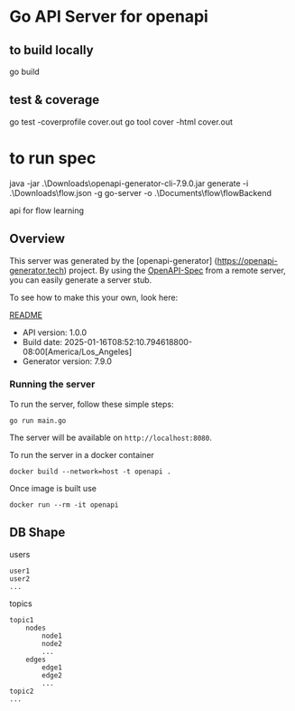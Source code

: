 # Go API Server for openapi

## to build locally
go build

## test & coverage
go test -coverprofile cover.out
go tool cover -html cover.out

# to run spec 
java -jar .\Downloads\openapi-generator-cli-7.9.0.jar generate -i .\Downloads\flow.json -g go-server -o .\Documents\flow\flowBackend

api for flow learning

## Overview
This server was generated by the [openapi-generator]
(https://openapi-generator.tech) project.
By using the [OpenAPI-Spec](https://github.com/OAI/OpenAPI-Specification) from a remote server, you can easily generate a server stub.

To see how to make this your own, look here:

[README](https://openapi-generator.tech)

- API version: 1.0.0
- Build date: 2025-01-16T08:52:10.794618800-08:00[America/Los_Angeles]
- Generator version: 7.9.0

### Running the server
To run the server, follow these simple steps:

```
go run main.go
```

The server will be available on `http://localhost:8080`.

To run the server in a docker container
```
docker build --network=host -t openapi .
```

Once image is built use
```
docker run --rm -it openapi
```

## DB Shape
users
    
    user1
    user2
    ...
topics
    
    topic1
        nodes
            node1
            node2
            ...
        edges
            edge1
            edge2
            ...
    topic2
    ...
